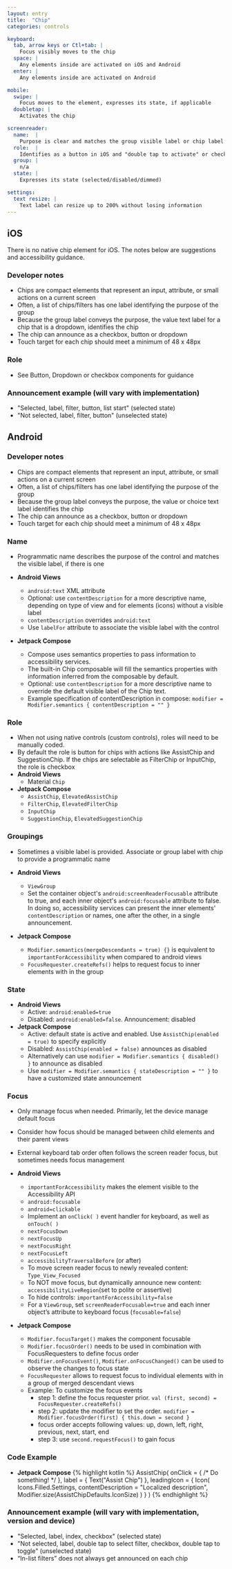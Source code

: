```yaml
---
layout: entry
title:  "Chip"
categories: controls

keyboard:
  tab, arrow keys or Ctl+tab: |
    Focus visibly moves to the chip
  space: |
    Any elements inside are activated on iOS and Android
  enter: |
    Any elements inside are activated on Android

mobile:
  swipe: |
    Focus moves to the element, expresses its state, if applicable
  doubletap: |
    Activates the chip

screenreader:
  name:  |
    Purpose is clear and matches the group visible label or chip label
  role:  |
    Identifies as a button in iOS and "double tap to activate" or checkbox in Android
  group: |
    n/a
  state: |
    Expresses its state (selected/disabled/dimmed)

settings:
  text resize: |
    Text label can resize up to 200% without losing information
---
```

## iOS
There is no native chip element for iOS.  The notes below are suggestions and accessibility guidance.

### Developer notes
- Chips are compact elements that represent an input, attribute, or small actions on a current screen
- Often, a list of chips/filters has one label identifying the purpose of the group
- Because the group label conveys the purpose, the value text label for a chip that is a dropdown, identifies the chip
- The chip can announce as a checkbox, button or dropdown
- Touch target for each chip should meet a minimum of 48 x 48px

### Role
- See Button, Dropdown or checkbox components for guidance
  
### Announcement example  (will vary with implementation)
- "Selected, label, filter, button, list start"   (selected state)
- "Not selected, label, filter, button"   (unselected state) 

## Android

### Developer notes
- Chips are compact elements that represent an input, attribute, or small actions on a current screen
- Often, a list of chips/filters has one label identifying the purpose of the group
- Because the group label conveys the purpose, the value or choice text label identifies the chip
- The chip can announce as a checkbox, button or dropdown
- Touch target for each chip should meet a minimum of 48 x 48px

### Name
-   Programmatic name describes the purpose of the control and matches the visible label, if there is one

- **Android Views**
  - `android:text` XML attribute
  - Optional: use `contentDescription` for a more descriptive name, depending on type of view and for elements (icons) without a visible label
  - `contentDescription` overrides `android:text`
  - Use `labelFor` attribute to associate the visible label with the control
- **Jetpack Compose**
  - Compose uses semantics properties to pass information to accessibility services.
  - The built-in Chip composable will fill the semantics properties with information inferred from the composable by default.
  - Optional: use `contentDescription` for a more descriptive name to override the default visible label of the Chip text.
  - Example specification of contentDescription in compose: `modifier = Modifier.semantics { contentDescription = "" }`

### Role
- When not using native controls (custom controls), roles will need to be manually coded.
- By default the role is button for chips with actions like AssistChip and SuggestionChip. If the chips are selectable as FilterChip or InputChip, the role is checkbox
- **Android Views**
  - Material `Chip`
- **Jetpack Compose**
  - `AssistChip`, `ElevatedAssistChip`
  - `FilterChip`, `ElevatedFilterChip`
  - `InputChip`
  - `SuggestionChip`, `ElevatedSuggestionChip`

### Groupings
- Sometimes a visible label is provided.  Associate or group label with chip to provide a programmatic name

- **Android Views**
  - `ViewGroup`
  - Set the container object's `android:screenReaderFocusable` attribute to true, and each inner object's `android:focusable` attribute to false. In doing so, accessibility services can present the inner elements' `contentDescription` or names, one after the other, in a single announcement.
- **Jetpack Compose**
  - `Modifier.semantics(mergeDescendants = true) {}` is equivalent to `importantForAccessibility` when compared to android views
  - `FocusRequester.createRefs()` helps to request focus to inner elements with in the group

### State
- **Android Views**
  - Active: `android:enabled=true`
  - Disabled: `android:enabled=false`. Announcement: disabled
- **Jetpack Compose**
  - Active: default state is active and enabled. Use `AssistChip(enabled = true)` to specify explicitly
  - Disabled:  `AssistChip(enabled = false)` announces as disabled
  - Alternatively can use `modifier = Modifier.semantics { disabled() }` to announce as disabled
  - Use `modifier = Modifier.semantics { stateDescription = "" }` to have a customized state announcement

### Focus
- Only manage focus when needed. Primarily, let the device manage default focus
- Consider how focus should be managed between child elements and their parent views
- External keyboard tab order often follows the screen reader focus, but sometimes needs focus management

- **Android Views**
  - `importantForAccessibility` makes the element visible to the Accessibility API
  - `android:focusable`
  - `android=clickable`
  - Implement an `onClick( )` event handler for keyboard, as well as `onTouch( )`
  - `nextFocusDown`
  - `nextFocusUp`
  - `nextFocusRight`
  - `nextFocusLeft`
  - `accessibilityTraversalBefore` (or after)
  - To move screen reader focus to newly revealed content: `Type_View_Focused`
  - To NOT move focus, but dynamically announce new content: `accessibilityLiveRegion`(set to polite or assertive)
  - To hide controls: `importantForAccessibility=false`
  - For a `ViewGroup`, set `screenReaderFocusable=true` and each inner object’s attribute to keyboard focus (`focusable=false`)
- **Jetpack Compose**
  - `Modifier.focusTarget()` makes the component focusable
  - `Modifier.focusOrder()` needs to be used in combination with FocusRequesters to define focus order
  - `Modifier.onFocusEvent()`, `Modifier.onFocusChanged()` can be used to observe the changes to focus state
  - `FocusRequester` allows to request focus to individual elements with in a group of merged descendant views
  - Example: To customize the focus events
    - step 1: define the focus requester prior. `val (first, second) = FocusRequester.createRefs()`
    - step 2: update the modifier to set the order. `modifier = Modifier.focusOrder(first) { this.down = second }`
    - focus order accepts following values: up, down, left, right, previous, next, start, end
    - step 3: use `second.requestFocus()` to gain focus
  
### Code Example
- **Jetpack Compose**
{% highlight kotlin %}
AssistChip(
    onClick = { /* Do something! */ },
    label = { Text("Assist Chip") },
    leadingIcon = {
        Icon(
            Icons.Filled.Settings,
            contentDescription = "Localized description",
            Modifier.size(AssistChipDefaults.IconSize)
        )
    }
)
{% endhighlight %}


### Announcement example  (will vary with implementation, version and device)
- "Selected, label, index, checkbox"   (selected state)
- "Not selected, label, double tap to select filter, checkbox, double tap to toggle"   (unselected state) 
- “In-list filters” does not always get announced on each chip
